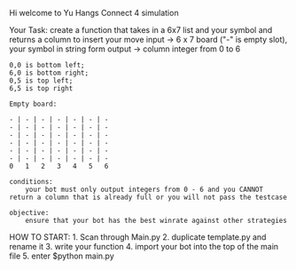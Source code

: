Hi welcome to Yu Hangs Connect 4 simulation

Your Task:
    create a function that takes in a 6x7 list and your symbol and returns a column to insert your move
    input -> 6 x 7 board ("-" is empty slot), your symbol in string form
    output -> column integer from 0 to 6

    0,0 is bottom left;
    6,0 is bottom right; 
    0,5 is top left; 
    6,5 is top right
    
    Empty board:

    - | - | - | - | - | - | -
    - | - | - | - | - | - | -
    - | - | - | - | - | - | -
    - | - | - | - | - | - | -
    - | - | - | - | - | - | -
    - | - | - | - | - | - | -
    0   1   2   3   4   5   6
    
    conditions:
        your bot must only output integers from 0 - 6 and you CANNOT return a column that is already full or you will not pass the testcase

    objective:
        ensure that your bot has the best winrate against other strategies
    
HOW TO START:
    1. Scan through Main.py
    2. duplicate template.py and rename it
    3. write your function
    4. import your bot into the top of the main file
    5. enter $python main.py
